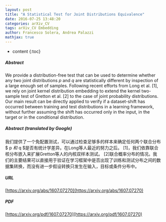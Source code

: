 ```yaml
---
layout: post
title: "A Statistical Test for Joint Distributions Equivalence"
date: 2016-07-25 13:48:20
categories: arXiv_CV
tags: arXiv_CV Embedding
author: Francesco Solera, Andrea Palazzi
mathjax: true
---
```


* content
{:toc}

##### Abstract
We provide a distribution-free test that can be used to determine whether any two joint distributions $p$ and $q$ are statistically different by inspection of a large enough set of samples. Following recent efforts from Long et al. [1], we rely on joint kernel distribution embedding to extend the kernel two-sample test of Gretton et al. [2] to the case of joint probability distributions. Our main result can be directly applied to verify if a dataset-shift has occurred between training and test distributions in a learning framework, without further assuming the shift has occurred only in the input, in the target or in the conditional distribution.

##### Abstract (translated by Google)
我们提供了一个免配置测试，可以通过检查足够多的样本来确定任何两个联合分布$ p $和$ q $是否有统计学差异。在Long等人最近的努力之后。 [1]，我们依靠联合核分布嵌入来扩展Gretton等人的内核双样本测试。 [2]联合概率分布的情况。我们的主要结果可以直接用于验证在学习框架中是否出现了训练和测试分布之间的数据集转换，而没有进一步假设转换只发生在输入，目标或条件分布中。

##### URL
[https://arxiv.org/abs/1607.07270](https://arxiv.org/abs/1607.07270)

##### PDF
[https://arxiv.org/pdf/1607.07270](https://arxiv.org/pdf/1607.07270)

